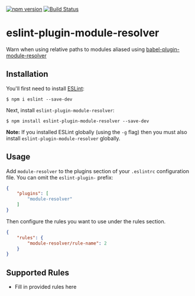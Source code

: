 [![npm version](https://badge.fury.io/js/eslint-plugin-module-resolver.svg)](https://badge.fury.io/js/eslint-plugin-module-resolver)
[![Build Status](https://travis-ci.org/HeroProtagonist/eslint-plugin-module-resolver.svg?branch=master)](https://travis-ci.org/HeroProtagonist/eslint-plugin-module-resolver)

# eslint-plugin-module-resolver

Warn when using relative paths to modules aliased using [babel-plugin-module-resolver](https://github.com/tleunen/babel-plugin-module-resolver)

## Installation

You'll first need to install [ESLint](http://eslint.org):

```
$ npm i eslint --save-dev
```

Next, install `eslint-plugin-module-resolver`:

```
$ npm install eslint-plugin-module-resolver --save-dev
```

**Note:** If you installed ESLint globally (using the `-g` flag) then you must also install `eslint-plugin-module-resolver` globally.

## Usage

Add `module-resolver` to the plugins section of your `.eslintrc` configuration file. You can omit the `eslint-plugin-` prefix:

```json
{
    "plugins": [
        "module-resolver"
    ]
}
```


Then configure the rules you want to use under the rules section.

```json
{
    "rules": {
        "module-resolver/rule-name": 2
    }
}
```

## Supported Rules

* Fill in provided rules here





